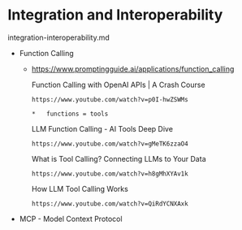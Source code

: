 # Integration and Interoperability

integration-interoperability.md

*   Function Calling

    *   https://www.promptingguide.ai/applications/function_calling



        Function Calling with OpenAI APIs | A Crash Course

            https://www.youtube.com/watch?v=p0I-hwZSWMs

            *   functions = tools

        LLM Function Calling - AI Tools Deep Dive

            https://www.youtube.com/watch?v=gMeTK6zzaO4

        What is Tool Calling? Connecting LLMs to Your Data

            https://www.youtube.com/watch?v=h8gMhXYAv1k

        How LLM Tool Calling Works

            https://www.youtube.com/watch?v=QiRdYCNXAxk
            

*   MCP - Model Context Protocol








